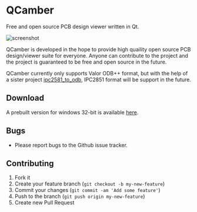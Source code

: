 # QCamber
Free and open source PCB design viewer written in Qt.

![screenshot](https://raw.github.com/aitjcize/QCamber/master/wiki/screenshot.png)

QCamber is developed in the hope to provide high quaility open source PCB design/viewer suite for everyone. Anyone can contribute to the project and the project is guaranteed to be free and open source in the future.

QCamber currently only supports Valor ODB++ format, but with the help of a sister project [ipc2581_to_odb](https://github.com/Cobra-Kao/ipc2581_to_odb), IPC2851 format will be support in the future.

## Download
A prebuilt version for windows 32-bit is available [here](https://raw.github.com/aitjcize/QCamber/master/prebuilt/win32/QCamber-git-b33d824.zip).

## Bugs
* Please report bugs to the Github issue tracker.

## Contributing
1. Fork it
2. Create your feature branch (`git checkout -b my-new-feature`)
3. Commit your changes (`git commit -am 'Add some feature'`)
4. Push to the branch (`git push origin my-new-feature`)
5. Create new Pull Request
